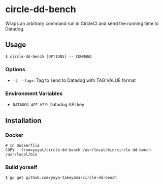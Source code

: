 # circle-dd-bench

Wraps an arbitrary command run in CircleCI and send the running time to Datadog.

## Usage

```
$ circle-dd-bench [OPTIONS] -- COMMAND
```

### Options

* `-t`, `--tag=`: Tag to send to Datadog with TAG:VALUE format

### Environment Variables

* `DATADOG_API_KEY`: Datadog API key

## Installation

### Docker

```
# In Dockerfile
COPY --from=yuyat/circle-dd-bench /usr/local/bin/circle-dd-bench /usr/local/bin
```

### Build yorself

```
$ go get github.com/yuya-takeyama/circle-dd-bench
```
